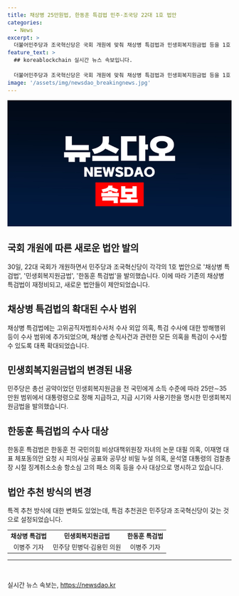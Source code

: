 ```yaml
---
title: 채상병 25만원법, 한동훈 특검법 민주·조국당 22대 1호 법안
categories:
  - News
excerpt: >
  더불어민주당과 조국혁신당은 국회 개원에 맞춰 채상병 특검법과 민생회복지원금법 등을 1호 법안으로 발의했다. 이에 따라 채상병 사건과 관련된 의혹을 특검이 수사할 수 있도록 범위가 확대되었고, 민생회복지원금에 대한 법안도 발의됐다. 또한 제3당이 된 조국혁신당은 한동훈 특검법을 발의하여 한동훈과 관련된 의혹을 수사 대상으로 했다.
feature_text: >
  ## koreablockchain 실시간 뉴스 속보입니다.

  더불어민주당과 조국혁신당은 국회 개원에 맞춰 채상병 특검법과 민생회복지원금법 등을 1호 법안으로 발의했다. 이에 따라 채상병 사건과 관련된 의혹을 특검이 수사할 수 있도록 범위가 확대되었고, 민생회복지원금에 대한 법안도 발의됐다. 또한 제3당이 된 조국혁신당은 한동훈 특검법을 발의하여 한동훈과 관련된 의혹을 수사 대상으로 했다.
image: '/assets/img/newsdao_breakingnews.jpg'
---
```


<p><img src="/assets/img/newsdao_breakingnews.jpg" alt="koreablockchain 속보" /></p>

<h2 data-ke-size="size26">국회 개원에 따른 새로운 법안 발의</h2>

<p data-ke-size="size16">30일, 22대 국회가 개원하면서 민주당과 조국혁신당이 각각의 1호 법안으로 '채상병 특검법', '민생회복지원금법', '한동훈 특검법'을 발의했습니다. 이에 따라 기존의 채상병 특검법이 재정비되고, 새로운 법안들이 제안되었습니다.</p>

<h2 data-ke-size="size26">채상병 특검법의 확대된 수사 범위</h2>

<p data-ke-size="size16">채상병 특검법에는 고위공직자범죄수사처 수사 외압 의혹, 특검 수사에 대한 방해행위 등이 수사 범위에 추가되었으며, 채상병 순직사건과 관련한 모든 의혹을 특검이 수사할 수 있도록 대폭 확대되었습니다.</p>

<h2 data-ke-size="size26">민생회복지원금법의 변경된 내용</h2>

<p data-ke-size="size16">민주당은 총선 공약이었던 민생회복지원금을 전 국민에게 소득 수준에 따라 25만∼35만원 범위에서 대통령령으로 정해 지급하고, 지급 시기와 사용기한을 명시한 민생회복지원금법을 발의했습니다.</p>

<h2 data-ke-size="size26">한동훈 특검법의 수사 대상</h2>

<p data-ke-size="size16">한동훈 특검법은 한동훈 전 국민의힘 비상대책위원장 자녀의 논문 대필 의혹, 이재명 대표 체포동의안 요청 시 피의사실 공표와 공무상 비밀 누설 의혹, 윤석열 대통령의 검찰총장 시절 징계취소소송 항소심 고의 패소 의혹 등을 수사 대상으로 명시하고 있습니다.</p>

<h2 data-ke-size="size26">법안 추천 방식의 변경</h2>

<p data-ke-size="size16">특겍 추천 방식에 대한 변화도 있었는데, 특검 추천권은 민주당과 조국혁신당이 갖는 것으로 설정되었습니다.</p>

<table>
    <tr>
        <td style="text-align: center; height: 17px;"><b>채상병 특검법</b></td>
        <td style="text-align: center; height: 17px;"><b>민생회복지원금법</b></td>
        <td style="text-align: center; height: 17px;"><b>한동훈 특검법</b></td>
    </tr>
    <tr>
        <td style="text-align: center; height: 17px;">이병주 기자</td>
        <td style="text-align: center; height: 17px;">민주당 민병덕·김용민 의원</td>
        <td style="text-align: center; height: 17px;">이병주 기자</td>
    </tr>
</table>

<hr data-ke-size="size16">

<p data-ke-size="size16">&nbsp;</p>
실시간 뉴스 속보는, <a href="https://newsdao.kr" rel="dofollow">https://newsdao.kr</a>


